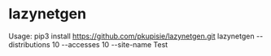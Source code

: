 # lazynetgen

Usage:
pip3 install https://github.com/pkupisie/lazynetgen.git
lazynetgen --distributions 10 --accesses 10 --site-name Test
